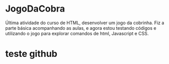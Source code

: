# JogoDaCobra
Última atividade do curso de HTML, desenvolver um jogo da cobrinha. Fiz a parte básica acompanhando as aulas, e agora estou testando códigos e utilizando o jogo para explorar comandos de html, Javascript e CSS. 


# teste github
